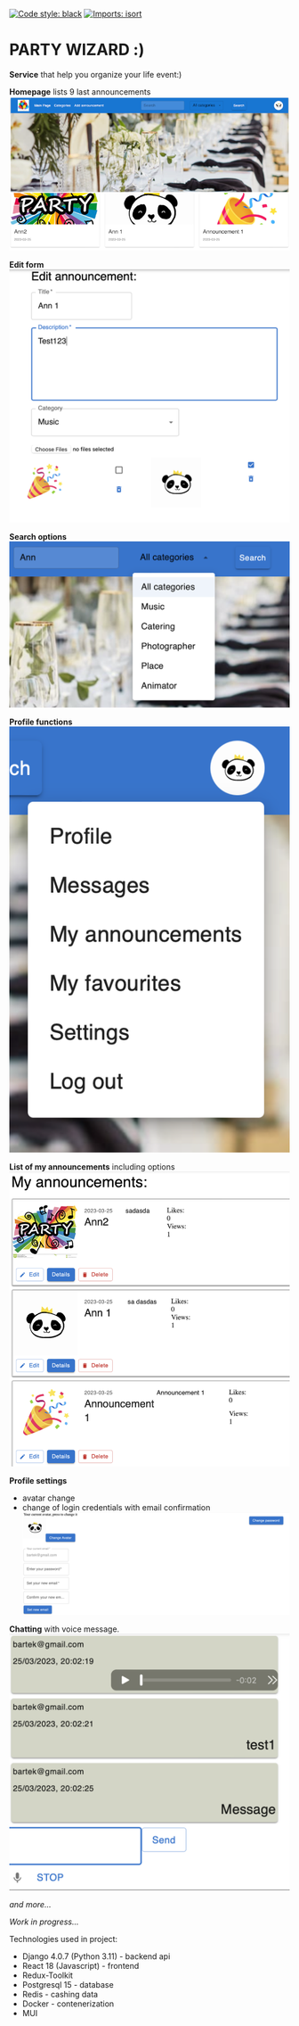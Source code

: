 [![Code style: black](https://img.shields.io/badge/code%20style-black-000000.svg)](https://github.com/psf/black)
[![Imports: isort](https://img.shields.io/badge/%20imports-isort-%231674b1?style=flat&labelColor=ef8336)](https://pycqa.github.io/isort/)

# PARTY WIZARD :)

**Service** that help you organize your life event:)

**Homepage**
lists 9 last announcements
![image](ss/File1.png)

**Edit form**  
![image](ss/File2.png)

**Search options**
![image](ss/File3.png)

**Profile functions**
![image](ss/File4.png)

**List of my announcements** including options
![image](ss/File5.png)

**Profile settings**
- avatar change
- change of login credentials with email confirmation
![image](ss/File6.png)

**Chatting**
with voice message.
![image](ss/File7.png)

_and more..._

_Work in progress..._

Technologies used in project:

- Django 4.0.7 (Python 3.11) - backend api
- React 18 (Javascript) - frontend
- Redux-Toolkit
- Postgresql 15 - database
- Redis - cashing data
- Docker - contenerization
- MUI
